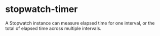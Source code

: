 # stopwatch-timer
A Stopwatch instance can measure elapsed time for one interval, or the total of elapsed time across multiple intervals.
